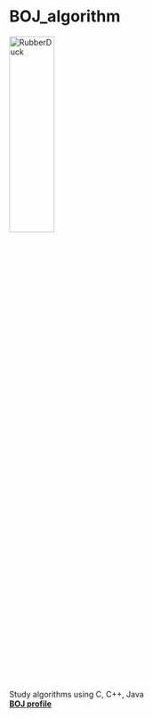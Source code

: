 # BOJ_algorithm
<img src="https://user-images.githubusercontent.com/57934100/113684550-4e09ee80-9700-11eb-9e3c-e91ad4e1ee29.png" width="40%" height="30%" title="px(픽셀) 크기 설정" alt="RubberDuck"></img>   
Study algorithms using C, C++, Java   
**[BOJ profile](https://www.acmicpc.net/user/reoy)**

